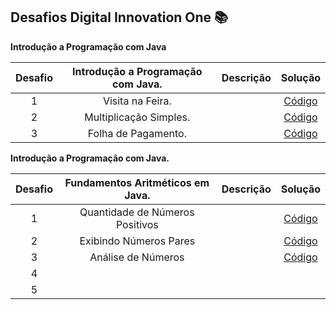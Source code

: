 ## Desafios Digital Innovation One :books:

**Introdução a Programação com Java**

| Desafio | **Introdução a Programação com Java.** | Descrição |                           Solução                            |
| :-----: | :------------------------------------: | :-------: | :----------------------------------------------------------: |
|    1    |            Visita na Feira.            |           | [Código](https://github.com/renanbandeira94/Desafios-DIO-Java/blob/master/Introdu%C3%A7%C3%A3o%20a%20Programa%C3%A7%C3%A3o%20com%20Java/1.%20Visita%20na%20Feira/Desafio.java) |
|    2    |         Multiplicação Simples.         |           | [Código](https://github.com/renanbandeira94/Desafios-DIO-Java/blob/master/Introdu%C3%A7%C3%A3o%20a%20Programa%C3%A7%C3%A3o%20com%20Java/2.%20Multiplica%C3%A7%C3%A3o%20Simples/Desafio.java) |
|    3    |          Folha de Pagamento.           |           | [Código](https://github.com/renanbandeira94/Desafios-DIO-Java/blob/master/Introdu%C3%A7%C3%A3o%20a%20Programa%C3%A7%C3%A3o%20com%20Java/3.%20Folha%20de%20Pagamento/Desafio.java) |

**Introdução a Programação com Java.**

| Desafio | Fundamentos Aritméticos em Java. | Descrição |                           Solução                            |
| :-----: | :------------------------------: | :-------: | :----------------------------------------------------------: |
|    1    | Quantidade de Números Positivos  |           | [Código](https://github.com/renanbandeira94/Desafios-DIO-Java/blob/master/Fundamentos%20Aritm%C3%A9ticos%20em%20Java/1.%20Quantidade%20de%20N%C3%BAmeros%20Positivos/Desafio.java) |
|    2    |      Exibindo Números Pares      |           | [Código](https://github.com/renanbandeira94/Desafios-DIO-Java/blob/master/Fundamentos%20Aritm%C3%A9ticos%20em%20Java/2.%20Exibindo%20N%C3%BAmeros%20Pares/Desafio.java) |
|    3    |        Análise de Números        |           | [Código](https://github.com/renanbandeira94/Desafios-DIO-Java/blob/master/Fundamentos%20Aritm%C3%A9ticos%20em%20Java/3.%20An%C3%A1lise%20de%20N%C3%BAmeros/Desafio.java) |
|    4    |                                  |           |                                                              |
|    5    |                                  |           |                                                              |

